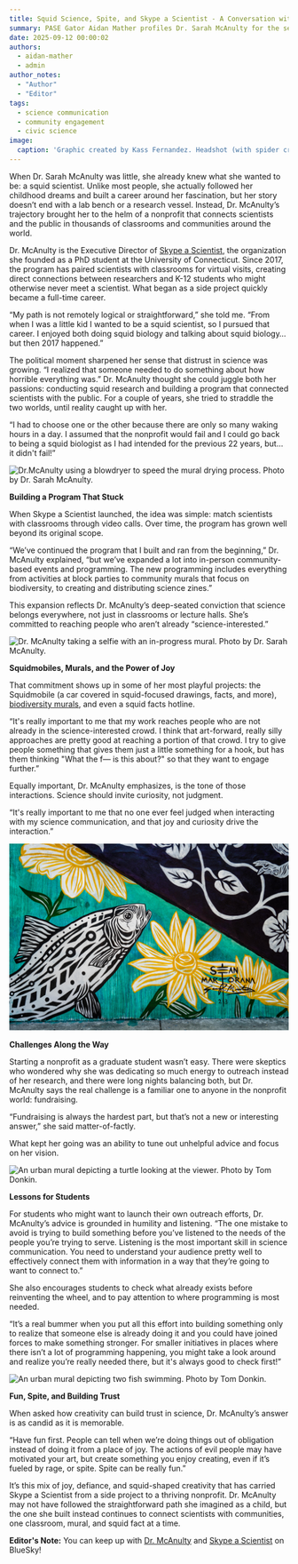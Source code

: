 ```yaml
---
title: Squid Science, Spite, and Skype a Scientist - A Conversation with Dr. Sarah McAnulty
summary: PASE Gator Aidan Mather profiles Dr. Sarah McAnulty for the second entry of our Past Speaker Series.
date: 2025-09-12 00:00:02
authors:
  - aidan-mather
  - admin
author_notes:
  - "Author"
  - "Editor"
tags:
  - science communication
  - community engagement
  - civic science
image:
  caption: 'Graphic created by Kass Fernandez. Headshot (with spider crab) provided by Dr. Sarah McAnulty.'
---
```


When Dr. Sarah McAnulty was little, she already knew what she wanted to be: a squid scientist. Unlike most people, she actually followed her childhood dreams and built a career around her fascination, but her story doesn’t end with a lab bench or a research vessel. Instead, Dr. McAnulty’s trajectory brought her to the helm of a nonprofit that connects scientists and the public in thousands of classrooms and communities around the world.

Dr. McAnulty is the Executive Director of [Skype a Scientist](https://www.skypeascientist.com), the organization she founded as a PhD student at the University of Connecticut. Since 2017, the program has paired scientists with classrooms for virtual visits, creating direct connections between researchers and K-12 students who might otherwise never meet a scientist. What began as a side project quickly became a full-time career.

“My path is not remotely logical or straightforward,” she told me. “From when I was a little kid I wanted to be a squid scientist, so I pursued that career. I enjoyed both doing squid biology and talking about squid biology… but then 2017 happened.”

The political moment sharpened her sense that distrust in science was growing. “I realized that someone needed to do something about how horrible everything was.” Dr. McAnulty thought she could juggle both her passions: conducting squid research and building a program that connected scientists with the public. For a couple of years, she tried to straddle the two worlds, until reality caught up with her.

“I had to choose one or the other because there are only so many waking hours in a day. I assumed that the nonprofit would fail and I could go back to being a squid biologist as I had intended for the previous 22 years, but... it didn't fail!”

![Dr.McAnulty using a blowdryer to speed the mural drying process. Photo by Dr. Sarah McAnulty.](MuralProgress1.jpg)

**Building a Program That Stuck**

When Skype a Scientist launched, the idea was simple: match scientists with classrooms through video calls. Over time, the program has grown well beyond its original scope.

“We’ve continued the program that I built and ran from the beginning,” Dr. McAnulty explained, “but we’ve expanded a lot into in-person community-based events and programming. The new programming includes everything from activities at block parties to community murals that focus on biodiversity, to creating and distributing science zines.”

This expansion reflects Dr. McAnulty’s deep-seated conviction that science belongs everywhere, not just in classrooms or lecture halls. She’s committed to reaching people who aren’t already “science-interested.”

![Dr. McAnulty taking a selfie with an in-progress mural. Photo by Dr. Sarah McAnulty.](MuralProgress2.jpg)

**Squidmobiles, Murals, and the Power of Joy**

That commitment shows up in some of her most playful projects: the Squidmobile (a car covered in squid-focused drawings, facts, and more), [biodiversity murals](https://www.skypeascientist.com/art.html), and even a squid facts hotline.

“It's really important to me that my work reaches people who are not already in the science-interested crowd. I think that art-forward, really silly approaches are pretty good at reaching a portion of that crowd. I try to give people something that gives them just a little something for a hook, but has them thinking "What the f— is this about?" so that they want to engage further.”

Equally important, Dr. McAnulty emphasizes, is the tone of those interactions. Science should invite curiosity, not judgment.

“It's really important to me that no one ever feel judged when interacting with my science communication, and that joy and curiosity drive the interaction.”

![An urban mural depicting a fish and flowers. Photo by Tom Donkin.](FishtownMural.jpg)

**Challenges Along the Way**

Starting a nonprofit as a graduate student wasn’t easy. There were skeptics who wondered why she was dedicating so much energy to outreach instead of her research, and there were long nights balancing both, but Dr. McAnulty says the real challenge is a familiar one to anyone in the nonprofit world: fundraising.

“Fundraising is always the hardest part, but that’s not a new or interesting answer,” she said matter-of-factly.

What kept her going was an ability to tune out unhelpful advice and focus on her vision.

![An urban mural depicting a turtle looking at the viewer. Photo by Tom Donkin.](FrankfordMural1.jpg)

**Lessons for Students**

For students who might want to launch their own outreach efforts, Dr. McAnulty’s advice is grounded in humility and listening.
“The one mistake to avoid is trying to build something before you’ve listened to the needs of the people you’re trying to serve. Listening is the most important skill in science communication. You need to understand your audience pretty well to effectively connect them with information in a way that they’re going to want to connect to.”

She also encourages students to check what already exists before reinventing the wheel, and to pay attention to where programming is most needed.

“It’s a real bummer when you put all this effort into building something only to realize that someone else is already doing it and you could have joined forces to make something stronger. For smaller initiatives in places where there isn’t a lot of programming happening, you might take a look around and realize you’re really needed there, but it's always good to check first!”

![An urban mural depicting two fish swimming. Photo by Tom Donkin.](FrankfordMural2.jpg)

**Fun, Spite, and Building Trust**

When asked how creativity can build trust in science, Dr. McAnulty’s answer is as candid as it is memorable.

“Have fun first. People can tell when we’re doing things out of obligation instead of doing it from a place of joy. The actions of evil people may have motivated your art, but create something you enjoy creating, even if it’s fueled by rage, or spite. Spite can be really fun.”

It’s this mix of joy, defiance, and squid-shaped creativity that has carried Skype a Scientist from a side project to a thriving nonprofit. Dr. McAnulty may not have followed the straightforward path she imagined as a child, but the one she built instead continues to connect scientists with communities, one classroom, mural, and squid fact at a time.

**Editor's Note:** You can keep up with [Dr. McAnulty](https://bsky.app/profile/sarahmackattack.bsky.social) and [Skype a Scientist](https://bsky.app/profile/skypeascientist.bsky.social) on BlueSky!
